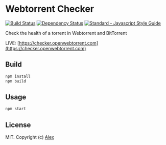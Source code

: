 # Webtorrent Checker

[![Build Status][webtorrent-checker-ti]][webtorrent-checker-tu]
[![Dependency Status][webtorrent-checker-di]][webtorrent-checker-du]
[![Standard - Javascript Style Guide][standard-image]][standard-url]

Check the health of a torrent in Webtorrent and BitTorrent

LIVE: [https://checker.openwebtorrent.com](https://checker.openwebtorrent.com)

## Build

```sh
npm install
npm build
```

## Usage

```sh
npm start
```

## License

MIT. Copyright (c) [Alex](http://github.com/alxhotel)

[webtorrent-checker-ti]: https://img.shields.io/travis/com/alxhotel/webtorrent-checker/master.svg
[webtorrent-checker-tu]: https://travis-ci.com/alxhotel/webtorrent-checker
[webtorrent-checker-di]: https://david-dm.org/alxhotel/webtorrent-checker.svg
[webtorrent-checker-du]: https://david-dm.org/alxhotel/webtorrent-checker
[standard-image]: https://img.shields.io/badge/code_style-standard-brightgreen.svg
[standard-url]: https://standardjs.com
